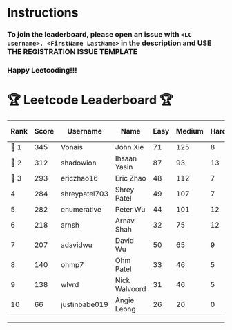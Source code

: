 # Instructions
### To join the leaderboard, please open an issue with `<LC username>, <FirstName LastName>` in the description and USE THE REGISTRATION ISSUE TEMPLATE
### Happy Leetcoding!!!


# 🏆 Leetcode Leaderboard 🏆

| Rank | Score | Username       | Name | Easy | Medium | Hard | Problems Solved |
|------|----------------|-----------------|-------------------|--------------|--------------|--------------|--------------|
| 🥇 1 | 345 | Vonais | John Xie | 71 | 125 | 8 | 204 |
| 🥈 2 | 312 | shadowion | Ihsaan Yasin | 87 | 93 | 13 | 193 |
| 🥉 3 | 293 | ericzhao16 | Eric Zhao | 48 | 112 | 7 | 167 |
| 4 | 284 | shreypatel703 | Shrey Patel | 49 | 107 | 7 | 163 |
| 5 | 282 | enumerative | Peter Wu | 44 | 101 | 12 | 157 |
| 6 | 218 | arnsh | Arnav Shah | 32 | 75 | 12 | 119 |
| 7 | 207 | adavidwu | David Wu | 50 | 65 | 9 | 124 |
| 8 | 140 | ohmp7 | Ohm Patel | 33 | 46 | 5 | 84 |
| 9 | 138 | wlvrd | Nick Walvoord | 31 | 46 | 5 | 82 |
| 10 | 66 | justinbabe019 | Angie Leong | 26 | 20 | 0 | 46 |
---